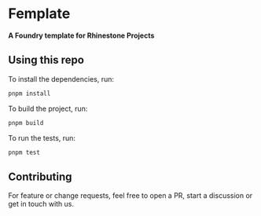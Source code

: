 # Femplate

**A Foundry template for Rhinestone Projects**

## Using this repo

To install the dependencies, run:

```bash
pnpm install
```

To build the project, run:

```bash
pnpm build
```

To run the tests, run:

```bash
pnpm test
```

## Contributing

For feature or change requests, feel free to open a PR, start a discussion or get in touch with us.
